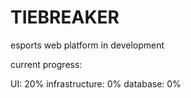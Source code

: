 # TIEBREAKER
 
esports web platform
in development

current progress:

UI: 20%
infrastructure: 0%
database: 0%
